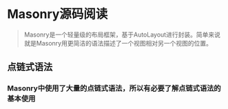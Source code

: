 # Masonry源码阅读
> Masonry是一个轻量级的布局框架，基于AutoLayout进行封装。简单来说就是Masonry用更简洁的语法描述了一个视图相对另一个视图的位置。

## 点链式语法
### Masonry中使用了大量的点链式语法，所以有必要了解点链式语法的基本使用
